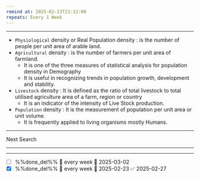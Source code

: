 ```yaml
---
remind at: 2025-02-23T21:12:00
repeats: Every 1 Week
---
```

---
- `Physiological` density or Real Population density : is the number of people per unit area of arable land.
- `Agricultural` density : is the number of farmers per unit area of farmland.
    - ​It is one of the three measures of statistical analysis for population density in Demography
    - It is useful in recognizing trends in population growth, development and stability.
- `Livestock` density : It is defined as the ratio of total livestock to total utilised agriculture area of a farm, region or country
    - It is an indicator of the intensity of Live Stock production.
- `Population` density : It is the measurement of population per unit area or unit volume.
    - ​It is frequently applied to living organisms mostly Humans.


---
Next Search

---
---
- [ ] %%done_del%% 🔁 every week 📅 2025-03-02
- [x] %%done_del%% 🔁 every week 📅 2025-02-23 ✅ 2025-02-27